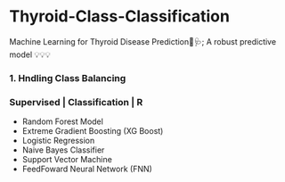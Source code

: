# Thyroid-Class-Classification
Machine Learning for Thyroid Disease Prediction🏥🩺; A robust predictive model 💡💡💡

<p><h3> 1. Hndling Class Balancing </h3>


<p><h3> Supervised | Classification | R </h3>
  
- Random Forest Model
- Extreme Gradient Boosting (XG Boost)
- Logistic Regression
- Naive Bayes Classifier
- Support Vector Machine
- FeedFoward Neural Network (FNN)
